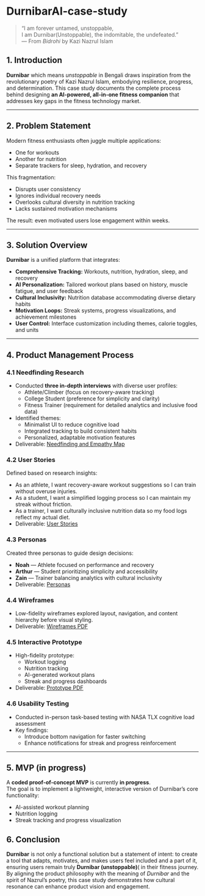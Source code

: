 # DurnibarAI-case-study

> “I am forever untamed, unstoppable,  
> I am Durnibar(Unstoppable), the indomitable, the undefeated.”  
> — From *Bidrohi* by Kazi Nazrul Islam

## 1. Introduction

**Durnibar** which means *unstoppable* in Bengali draws inspiration from the revolutionary poetry of Kazi Nazrul Islam, embodying resilience, progress, and determination.
This case study documents the complete  process behind designing **an AI-powered, all-in-one fitness companion** that addresses key gaps in the fitness technology market.

---

## 2. Problem Statement

Modern fitness enthusiasts often juggle multiple applications:
- One for workouts
- Another for nutrition
- Separate trackers for sleep, hydration, and recovery

This fragmentation:
- Disrupts user consistency
- Ignores individual recovery needs
- Overlooks cultural diversity in nutrition tracking
- Lacks sustained motivation mechanisms

The result: even motivated users lose engagement within weeks.

---

## 3. Solution Overview

**Durnibar** is a unified platform that integrates:
- **Comprehensive Tracking:** Workouts, nutrition, hydration, sleep, and recovery
- **AI Personalization:** Tailored workout plans based on history, muscle fatigue, and user feedback
- **Cultural Inclusivity:** Nutrition database accommodating diverse dietary habits
- **Motivation Loops:** Streak systems, progress visualizations, and achievement milestones
- **User Control:** Interface customization including themes, calorie toggles, and units

---

## 4. Product Management Process

### 4.1 Needfinding Research
- Conducted **three in-depth interviews** with diverse user profiles:
  - Athlete/Climber (focus on recovery-aware tracking)
  - College Student (preference for simplicity and clarity)
  - Fitness Trainer (requirement for detailed analytics and inclusive food data)
- Identified themes:
  - Minimalist UI to reduce cognitive load
  - Integrated tracking to build consistent habits
  - Personalized, adaptable motivation features
- Deliverable: [Needfinding and Empathy Map](research/Needfinding%20%26%20Empathy%20Map.pdf)


### 4.2 User Stories
Defined based on research insights:
- As an athlete, I want recovery-aware workout suggestions so I can train without overuse injuries.
- As a student, I want a simplified logging process so I can maintain my streak without friction.
- As a trainer, I want culturally inclusive nutrition data so my food logs reflect my actual diet.
- Deliverable: [User Stories](research/user_stories.pdf/)

### 4.3 Personas
Created three personas to guide design decisions:
- **Noah** — Athlete focused on performance and recovery
- **Arthur** — Student prioritizing simplicity and accessibility
- **Zain** — Trainer balancing analytics with cultural inclusivity
- Deliverable: [Personas](research/personas.pdf/)

### 4.4 Wireframes
- Low-fidelity wireframes explored layout, navigation, and content hierarchy before visual styling.
- Deliverable: [Wireframes PDF](prototype/wireframes)

### 4.5 Interactive Prototype
- High-fidelity prototype:
  - Workout logging
  - Nutrition tracking
  - AI-generated workout plans
  - Streak and progress dashboards
- Deliverable: [Prototype PDF](prototype/high-fidelity-prototype)

### 4.6 Usability Testing
- Conducted in-person task-based testing with NASA TLX cognitive load assessment
- Key findings:
  - Introduce bottom navigation for faster switching
  - Enhance notifications for streak and progress reinforcement

---
## 5. MVP (in progress)

A **coded proof-of-concept MVP** is currently **in progress**.  
The goal is to implement a lightweight, interactive version of Durnibar’s core functionality:
- AI-assisted workout planning
- Nutrition logging
- Streak tracking and progress visualization

## 6. Conclusion

**Durnibar** is not only a functional solution but a statement of intent: to create a tool that adapts, motivates, and makes users feel included and a part of it, ensuring users remain truly **Durnibar (unstoppable)**( in their fitness journey.  
By aligning the product philosophy with the meaning of *Durnibar* and the spirit of Nazrul’s poetry, this case study demonstrates how cultural resonance can enhance product vision and engagement.
